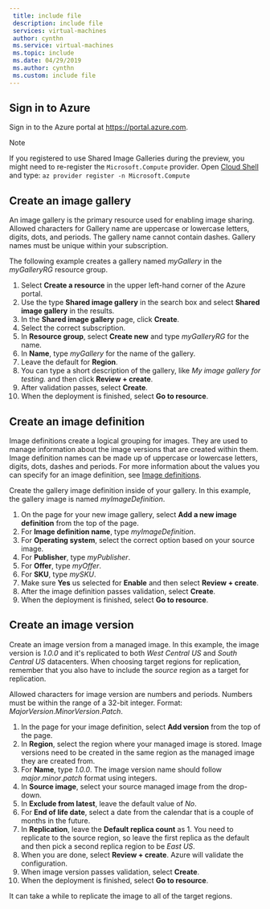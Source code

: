 ```yaml
---
 title: include file
 description: include file
 services: virtual-machines
 author: cynthn
 ms.service: virtual-machines
 ms.topic: include
 ms.date: 04/29/2019
 ms.author: cynthn
 ms.custom: include file
---
```


## Sign in to Azure 

Sign in to the Azure portal at https://portal.azure.com.

> [!NOTE]
> If you registered to use Shared Image Galleries during the preview, you might need to re-register the `Microsoft.Compute` provider. Open [Cloud Shell](https://shell.azure.com/bash) and type: `az provider register -n Microsoft.Compute`

## Create an image gallery

An image gallery is the primary resource used for enabling image sharing. Allowed characters for Gallery name are uppercase or lowercase letters, digits, dots, and periods. The gallery name cannot contain dashes.  Gallery names must be unique within your subscription. 

The following example creates a gallery named *myGallery* in the *myGalleryRG* resource group.

1. Select **Create a resource** in the upper left-hand corner of the Azure portal.
1. Use the type **Shared image gallery** in the search box and select **Shared image gallery** in the results.
1. In the **Shared image gallery** page, click **Create**.
1. Select the correct subscription.
1. In **Resource group**, select **Create new** and type *myGalleryRG* for the name.
1. In **Name**, type *myGallery* for the name of the gallery.
1. Leave the default for **Region**.
1. You can type a short description of the gallery, like *My image gallery for testing.* and then click **Review + create**.
1. After validation passes, select **Create**.
1. When the deployment is finished, select **Go to resource**.
   
## Create an image definition 

Image definitions create a logical grouping for images. They are used to manage information about the image versions that are created within them. Image definition names can be made up of uppercase or lowercase letters, digits, dots, dashes and periods. For more information about the values you can specify for an image definition, see [Image definitions](https://docs.microsoft.com/azure/virtual-machines/windows/shared-image-galleries#image-definitions).

Create the gallery image definition inside of your gallery. In this example, the gallery image is named *myImageDefinition*.

1. On the page for your new image gallery, select **Add a new image definition** from the top of the page. 
1. For **Image definition name**, type *myImageDefinition*.
1. For **Operating system**, select the correct option based on your source image.
1. For **Publisher**, type *myPublisher*. 
1. For **Offer**, type *myOffer*.
1. For **SKU**, type *mySKU*.
1. Make sure **Yes** us selected for **Enable** and then select **Review + create**.
1. After the image definition passes validation, select **Create**.
1. When the deployment is finished, select **Go to resource**.



## Create an image version

Create an image version from a managed image. In this example, the image version is *1.0.0* and it's replicated to both *West Central US* and *South Central US* datacenters. When choosing target regions for replication, remember that you also have to include the *source* region as a target for replication.

Allowed characters for image version are numbers and periods. Numbers must be within the range of a 32-bit integer. Format: *MajorVersion*.*MinorVersion*.*Patch*.

1. In the page for your image definition, select **Add version** from the top of the page.
1. In **Region**, select the region where your managed image is stored. Image versions need to be created in the same region as the managed image they are created from.
1. For **Name**, type *1.0.0*. The image version name should follow *major*.*minor*.*patch* format using integers. 
1. In **Source image**, select your source managed image from the drop-down.
1. In **Exclude from latest**, leave the default value of *No*.
1. For **End of life date**, select a date from the calendar that is a couple of months in the future.
1. In **Replication**, leave the **Default replica count** as 1. You need to replicate to the source region, so leave the first replica as the default and then pick a second replica region to be *East US*.
1. When you are done, select **Review + create**. Azure will validate the configuration.
1. When image version passes validation, select **Create**.
1. When the deployment is finished, select **Go to resource**.

It can take a while to replicate the image to all of the target regions.
